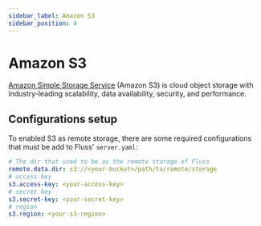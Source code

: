 ```yaml
---
sidebar_label: Amazon S3
sidebar_position: 4
---
```


# Amazon S3

[Amazon Simple Storage Service](http://aws.amazon.com/s3/) (Amazon S3) is cloud object storage with industry-leading scalability, data availability, security, and performance.

## Configurations setup

To enabled S3 as remote storage, there are some required configurations that must be add to Fluss' `server.yaml`:

```yaml
# The dir that used to be as the remote storage of Fluss
remote.data.dir: s3://<your-bucket>/path/to/remote/storage
# access key
s3.access-key: <your-access-key>
# secret key
s3.secret-key: <your-secret-key>
# region
s3.region: <your-s3-region>
```
